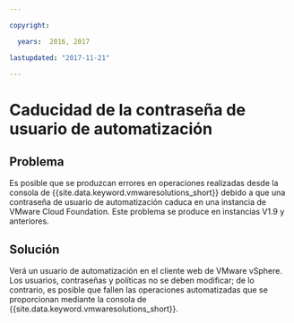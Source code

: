 ```yaml
---

copyright:

  years:  2016, 2017

lastupdated: "2017-11-21"

---
```


# Caducidad de la contraseña de usuario de automatización

## Problema

Es posible que se produzcan errores en operaciones realizadas desde la consola de {{site.data.keyword.vmwaresolutions_short}} debido a que una contraseña de usuario de automatización caduca en una instancia de VMware Cloud Foundation. Este problema se produce en instancias V1.9 y anteriores.

## Solución

Verá un usuario de automatización en el cliente web de VMware vSphere. Los usuarios, contraseñas y políticas no se deben modificar; de lo contrario, es posible que fallen las operaciones automatizadas que se proporcionan mediante la consola de {{site.data.keyword.vmwaresolutions_short}}.
